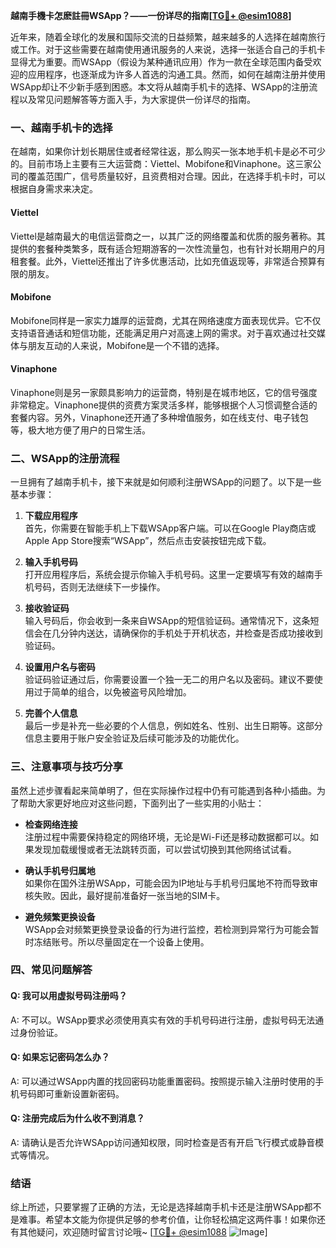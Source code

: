 **越南手機卡怎麽註冊WSApp？——一份详尽的指南[[TG💪+ @esim1088](https://t.me/s/esim1088)]**

近年来，随着全球化的发展和国际交流的日益频繁，越来越多的人选择在越南旅行或工作。对于这些需要在越南使用通讯服务的人来说，选择一张适合自己的手机卡显得尤为重要。而WSApp（假设为某种通讯应用）作为一款在全球范围内备受欢迎的应用程序，也逐渐成为许多人首选的沟通工具。然而，如何在越南注册并使用WSApp却让不少新手感到困惑。本文将从越南手机卡的选择、WSApp的注册流程以及常见问题解答等方面入手，为大家提供一份详尽的指南。

### 一、越南手机卡的选择

在越南，如果你计划长期居住或者经常往返，那么购买一张本地手机卡是必不可少的。目前市场上主要有三大运营商：Viettel、Mobifone和Vinaphone。这三家公司的覆盖范围广，信号质量较好，且资费相对合理。因此，在选择手机卡时，可以根据自身需求来决定。

#### Viettel
Viettel是越南最大的电信运营商之一，以其广泛的网络覆盖和优质的服务著称。其提供的套餐种类繁多，既有适合短期游客的一次性流量包，也有针对长期用户的月租套餐。此外，Viettel还推出了许多优惠活动，比如充值返现等，非常适合预算有限的朋友。

#### Mobifone
Mobifone同样是一家实力雄厚的运营商，尤其在网络速度方面表现优异。它不仅支持语音通话和短信功能，还能满足用户对高速上网的需求。对于喜欢通过社交媒体与朋友互动的人来说，Mobifone是一个不错的选择。

#### Vinaphone
Vinaphone则是另一家颇具影响力的运营商，特别是在城市地区，它的信号强度非常稳定。Vinaphone提供的资费方案灵活多样，能够根据个人习惯调整合适的套餐内容。另外，Vinaphone还开通了多种增值服务，如在线支付、电子钱包等，极大地方便了用户的日常生活。

### 二、WSApp的注册流程

一旦拥有了越南手机卡，接下来就是如何顺利注册WSApp的问题了。以下是一些基本步骤：

1. **下载应用程序**  
   首先，你需要在智能手机上下载WSApp客户端。可以在Google Play商店或Apple App Store搜索“WSApp”，然后点击安装按钮完成下载。

2. **输入手机号码**  
   打开应用程序后，系统会提示你输入手机号码。这里一定要填写有效的越南手机号码，否则无法继续下一步操作。

3. **接收验证码**  
   输入号码后，你会收到一条来自WSApp的短信验证码。通常情况下，这条短信会在几分钟内送达，请确保你的手机处于开机状态，并检查是否成功接收到验证码。

4. **设置用户名与密码**  
   验证码验证通过后，你需要设置一个独一无二的用户名以及密码。建议不要使用过于简单的组合，以免被盗号风险增加。

5. **完善个人信息**  
   最后一步是补充一些必要的个人信息，例如姓名、性别、出生日期等。这部分信息主要用于账户安全验证及后续可能涉及的功能优化。

### 三、注意事项与技巧分享

虽然上述步骤看起来简单明了，但在实际操作过程中仍有可能遇到各种小插曲。为了帮助大家更好地应对这些问题，下面列出了一些实用的小贴士：

- **检查网络连接**  
  注册过程中需要保持稳定的网络环境，无论是Wi-Fi还是移动数据都可以。如果发现加载缓慢或者无法跳转页面，可以尝试切换到其他网络试试看。

- **确认手机号归属地**  
  如果你在国外注册WSApp，可能会因为IP地址与手机号归属地不符而导致审核失败。因此，最好提前准备好一张当地的SIM卡。

- **避免频繁更换设备**  
  WSApp会对频繁更换登录设备的行为进行监控，若检测到异常行为可能会暂时冻结账号。所以尽量固定在一个设备上使用。

### 四、常见问题解答

#### Q: 我可以用虚拟号码注册吗？
A: 不可以。WSApp要求必须使用真实有效的手机号码进行注册，虚拟号码无法通过身份验证。

#### Q: 如果忘记密码怎么办？
A: 可以通过WSApp内置的找回密码功能重置密码。按照提示输入注册时使用的手机号码即可重新设置新密码。

#### Q: 注册完成后为什么收不到消息？
A: 请确认是否允许WSApp访问通知权限，同时检查是否有开启飞行模式或静音模式等情况。

### 结语

综上所述，只要掌握了正确的方法，无论是选择越南手机卡还是注册WSApp都不是难事。希望本文能为你提供足够的参考价值，让你轻松搞定这两件事！如果你还有其他疑问，欢迎随时留言讨论哦~ [[TG💪+ @esim1088](https://t.me/s/esim1088) ![Image](https://i.postimg.cc/4NQfJmqS/Snipaste-2025-05-13-00-14-12.png)]